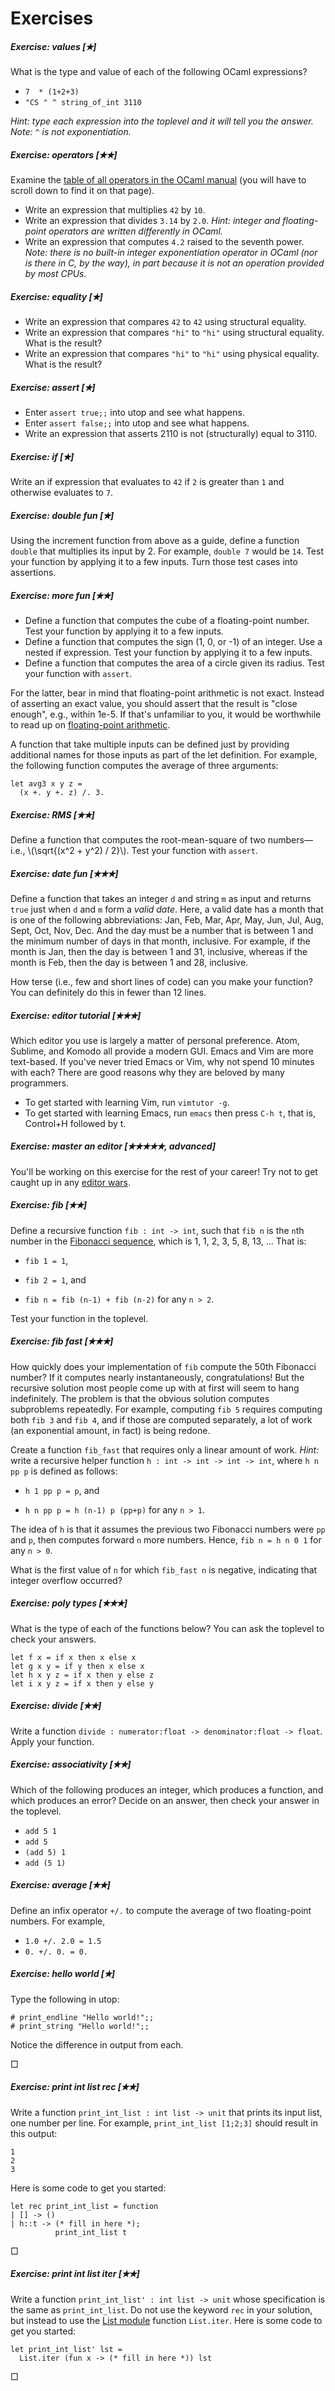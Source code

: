 # Exercises

##### Exercise: values [&#10029;]

What is the type and value of each of the following OCaml expressions?

* `7  * (1+2+3)`
* `"CS " ^ string_of_int 3110`

*Hint:  type each expression into the toplevel and it will tell you the answer.
Note:  `^` is not exponentiation.*



##### Exercise: operators [&#10029;&#10029;]

Examine the [table of all operators in the OCaml manual][ops] (you will have to
scroll down to find it on that page).

* Write an expression that multiplies `42` by `10`.
* Write an expression that divides `3.14` by `2.0`.  *Hint: integer and floating-point
  operators are written differently in OCaml.*
* Write an expression that computes `4.2` raised to the seventh power.  *Note:
  there is no built-in integer exponentiation operator in OCaml
  (nor is there in C, by the way), in part because it is not an
  operation provided by most CPUs.*



[ops]: http://caml.inria.fr/pub/docs/manual-ocaml/expr.html

##### Exercise: equality [&#10029;]

* Write an expression that compares `42` to `42` using structural equality.
* Write an expression that compares `"hi"` to `"hi"` using structural equality.  What is
  the result?
* Write an expression that compares `"hi"` to `"hi"` using physical equality.  What is
  the result?



##### Exercise: assert [&#10029;]

* Enter `assert true;;` into utop and see what happens.
* Enter `assert false;;` into utop and see what happens.
* Write an expression that asserts 2110 is not (structurally) equal to 3110.



##### Exercise: if [&#10029;]

Write an if expression that evaluates to `42` if `2` is greater than `1` and otherwise
evaluates to `7`.



##### Exercise: double fun [&#10029;]

Using the increment function from above as a guide, define a function
`double` that multiplies its input by 2.  For example, `double 7` would be `14`.
Test your function by applying it to a few inputs.  Turn those test
cases into assertions.



##### Exercise: more fun [&#10029;&#10029;]

* Define a function that computes the cube of a floating-point number.
  Test your function by applying it to a few inputs.
* Define a function that computes the sign (1, 0, or -1) of an integer.
  Use a nested if expression. Test your function by applying it to a few inputs.
* Define a function that computes the area of a circle given its radius.
  Test your function with `assert`.
  
For the latter, bear in mind that floating-point arithmetic is not exact.
Instead of asserting an exact value, you should assert that the result
is "close enough", e.g., within 1e-5.  If that's unfamiliar to you,
it would be worthwhile to read up on [floating-point arithmetic][fparith].

[fparith]: https://floating-point-gui.de/



A function that take multiple inputs can be defined just by providing
additional names for those inputs as part of the let definition.  For
example, the following function computes the average of three arguments:

```
let avg3 x y z =
  (x +. y +. z) /. 3.
```

##### Exercise: RMS [&#10029;&#10029;]

Define a function that computes the root-mean-square of two numbers&mdash;i.e., 
\\(\\sqrt{(x^2 + y^2) / 2}\\).  Test your function with `assert`.



##### Exercise: date fun [&#10029;&#10029;&#10029;]

Define a function that takes an integer `d` and string `m` as input and returns
`true` just when `d` and `m` form a *valid date*.  Here, a valid date has a
month that is one of the following abbreviations: Jan, Feb, Mar, Apr, May, Jun,
Jul, Aug, Sept, Oct, Nov, Dec.  And the day must be a number that is between 1
and the minimum number of days in that month, inclusive.  For example, if the
month is Jan, then the day is between 1 and 31, inclusive, whereas if the month
is Feb, then the day is between 1 and 28, inclusive.

How terse (i.e., few and short lines of code) can you make your function?
You can definitely do this in fewer than 12 lines.



##### Exercise: editor tutorial [&#10029;&#10029;&#10029;]

Which editor you use is largely a matter of personal preference.  Atom, Sublime,
and Komodo all provide a modern GUI.  Emacs and Vim are more text-based.
If you've never tried Emacs or Vim, why not spend 10 minutes with each?
There are good reasons why they are beloved by many programmers.

* To get started with learning Vim, run `vimtutor -g`.
* To get started with learning Emacs, run `emacs` then press `C-h t`, that is,
  Control+H followed by t.



##### Exercise: master an editor [&#10029;&#10029;&#10029;&#10029;&#10029;, advanced]

You'll be working on this exercise for the rest of your career!
Try not to get caught up in any [editor wars][xkcd].

[xkcd]: https://xkcd.com/378/



##### Exercise: fib [&#10029;&#10029;]

Define a recursive function `fib : int -> int`, such
that `fib n` is the `n`th number in the [Fibonacci sequence][fib], which
is 1, 1, 2, 3, 5, 8, 13, ...  That is:

  - `fib 1 = 1`,
  
  - `fib 2 = 1`, and
  
  - `fib n = fib (n-1) + fib (n-2)` for any `n > 2`.
  
Test your function in the toplevel.  

[fib]: https://en.wikipedia.org/wiki/Fibonacci_number



##### Exercise: fib fast [&#10029;&#10029;&#10029;]

How quickly does your implementation of `fib` compute the 50th Fibonacci number?
If it computes nearly instantaneously, congratulations!  But the recursive solution 
most people come up with at first will seem to hang indefinitely.  The
problem is that the obvious solution computes subproblems repeatedly.  For
example, computing `fib 5` requires computing both `fib 3` and `fib 4`,
and if those are computed separately, a lot of work (an exponential amount, in fact)
is being redone.

Create a function `fib_fast` that requires only a linear amount of
work.  *Hint:* write a recursive helper function `h : int -> int -> int -> int`, 
where `h n pp p` is defined as follows:

- `h 1 pp p = p`, and

- `h n pp p = h (n-1) p (pp+p)` for any `n > 1`.

The idea of `h` is that it assumes the previous two Fibonacci numbers were `pp`
and `p`, then computes forward `n` more numbers.  Hence, `fib n = h n 0 1` for
any `n > 0`.

What is the first value of `n` for which `fib_fast n` is negative, indicating
that integer overflow occurred?



##### Exercise: poly types [&#10029;&#10029;&#10029;]

What is the type of each of the functions below?  You can ask the toplevel to check
your answers.

    let f x = if x then x else x
    let g x y = if y then x else x
    let h x y z = if x then y else z
    let i x y z = if x then y else y



##### Exercise: divide [&#10029;&#10029;]

Write a function `divide : numerator:float -> denominator:float
-> float`.  Apply your function.



##### Exercise: associativity [&#10029;&#10029;]

Which of the following produces an integer, which produces a function, and which
produces an error?  Decide on an answer, then check your answer in the toplevel.

* `add 5 1`
* `add 5`
* `(add 5) 1`
* `add (5 1)`



##### Exercise: average [&#10029;&#10029;]

Define an infix operator `+/.` to compute the average of two
floating-point numbers.  For example,

* `1.0 +/. 2.0 = 1.5`
* `0. +/. 0. = 0.`


##### Exercise: hello world [&#10029;] 

Type the following in utop:
```
# print_endline "Hello world!";;
# print_string "Hello world!";;
```

Notice the difference in output from each.

&square;

##### Exercise: print int list rec [&#10029;&#10029;] 

Write a function `print_int_list : int list -> unit` that
prints its input list, one number per line.  For example,
`print_int_list [1;2;3]` should result in this output:
```
1
2
3
```
Here is some code to get you started:
```
let rec print_int_list = function 
| [] -> () 
| h::t -> (* fill in here *); 
          print_int_list t
```

&square;

##### Exercise: print int list iter [&#10029;&#10029;] 

Write a function `print_int_list' : int list -> unit` whose
specification is the same as `print_int_list`.  Do not
use the keyword `rec` in your solution, but instead to use
the [List module][list] function `List.iter`.
Here is some code to get you started:
```
let print_int_list' lst = 
  List.iter (fun x -> (* fill in here *)) lst
```

[list]: http://caml.inria.fr/pub/docs/manual-ocaml/libref/List.html

&square;